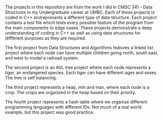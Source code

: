 The projects in this repository are from the work I did in CMSC 341 - Data Structures in my Undergraduate career at UMBC. Each of these projects is coded in C++ andrepresents a different type of data structure. Each project contains a test file which tests every possible feature of the program from the main components to edge cases. These projects demonstrate a deep understanding of coding in C++ as well as using data structures for diffferent purposes as they are required. 

The first project from Data Structures and Algorithms features a linked list project where each node can have multiple children going north, south east, and west to model a railroad system. 

The second project is an AVL tree project where each node represents a tiger, an endangered species. Each tiger can have different ages and sexes. The tree is self balancing. 

The third project represents a heap, min and max, where each node is a crop. The crops are organized in the heap based on their priority.

The fourth project represents a hash table where we organize different programming languages with different IDs. Not much of a real world example, but this project was good practice.
